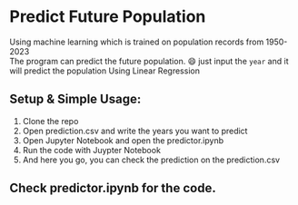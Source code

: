 # Predict Future Population
Using machine learning which is trained on population records from 1950-2023 \
The program can predict the future population.
:smile: just input the `year` and it will predict the population Using Linear Regression
## Setup & Simple Usage:
1. Clone the repo
2. Open prediction.csv and write the years you want to predict
3. Open Jupyter Notebook and open the predictor.ipynb
4. Run the code with Juypter Notebook
5. And here you go, you can check the prediction on the prediction.csv
## Check predictor.ipynb for the code.
